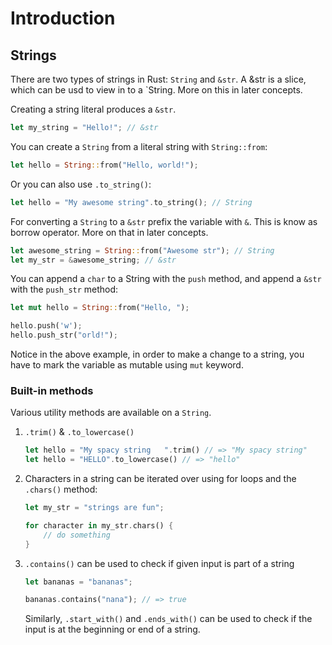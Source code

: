 # Introduction

## Strings

There are two types of strings in Rust: `String` and `&str`. A &str is a slice,
which can be usd to view in to a `String. More on this in later concepts.

Creating a string literal produces a `&str`.
```rust
let my_string = "Hello!"; // &str
```

You can create a `String` from a literal string with `String::from`:
```rust
let hello = String::from("Hello, world!");
```

Or you can also use `.to_string()`:
```rust
let hello = "My awesome string".to_string(); // String
```

For converting a `String` to a `&str` prefix the variable with `&`. This is know
as borrow operator. More on that in later concepts.
```rust
let awesome_string = String::from("Awesome str"); // String
let my_str = &awesome_string; // &str
```


You can append a `char` to a String with the `push` method, and append a `&str` with
the `push_str` method:
```rust
let mut hello = String::from("Hello, ");

hello.push('w');
hello.push_str("orld!");
```

Notice in the above example, in order to make a change to a string, you have to
mark the variable as mutable using `mut` keyword.

### Built-in methods
Various utility methods are available on a `String`.

1. `.trim()` & `.to_lowercase()`
    ```rust
    let hello = "My spacy string   ".trim() // => "My spacy string"
    let hello = "HELLO".to_lowercase() // => "hello"
    ```

1. Characters in a string can be iterated over using for loops and the `.chars()`
method:
    ```rust
    let my_str = "strings are fun";

    for character in my_str.chars() {
        // do something
    }
    ```

1. `.contains()` can be used to check if given input is part of a string
    ```rust
    let bananas = "bananas";

    bananas.contains("nana"); // => true
    ```
    Similarly, `.start_with()` and `.ends_with()` can be used to check if the
    input is at the beginning or end of a string.
